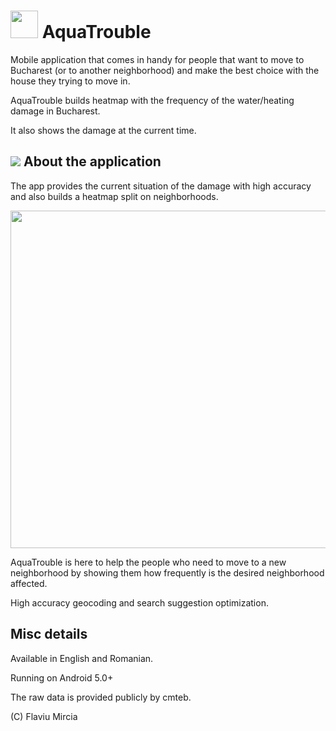 # <img src="https://user-images.githubusercontent.com/74871618/186485268-29a52ae8-c678-4d09-ae30-5b501764754d.svg" width="44px"> AquaTrouble 

Mobile application that comes in handy for people that want to move to Bucharest (or to another neighborhood) and make the best choice with the house they trying to move in.

AquaTrouble builds heatmap with the frequency of the water/heating damage in Bucharest.

It also shows the damage at the current time. 

## <img src="https://user-images.githubusercontent.com/74871618/186486852-2f479f89-2130-4439-b066-7f765c9b912d.png"> About the application

The app provides the current situation of the damage with high accuracy and also builds a heatmap split on neighborhoods.

<img src="https://user-images.githubusercontent.com/74871618/186483850-483410f0-8712-4a47-b319-4153d9e4cede.png" width="540px">

AquaTrouble is here to help the people who need to move to a new neighborhood by showing them how frequently is the desired neighborhood affected.

High accuracy geocoding and search suggestion optimization.

## Misc details

Available in English and Romanian.

Running on Android 5.0+

The raw data is provided publicly by cmteb.

(C) Flaviu Mircia
